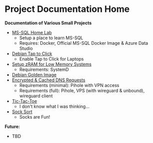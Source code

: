 # Project Documentation Home  
**Documentation of Various Small Projects**  
  
* [MS-SQL Home Lab](https://github.com/Fox682/Projects/blob/master/MS-SQL%20Home%20Lab.md)
  * Setup a place to learn MS-SQL
  * Requires: Docker, Official MS-SQL Docker Image & Azure Data Studio  
* [Debian Tap to Click](https://github.com/Fox682/Projects/blob/master/DebianTTC.md)
  * Enable Tap to Click for Laptops
* [Setup zRAM for Low Memory Systems](https://github.com/Fox682/Projects/blob/master/zRAM%20Setup.md)
  * Requirements: SystemD  
* [Debian Golden Image](https://github.com/Fox682/Projects/blob/master/Debian_Golden.md)
* [Encrypted & Cached DNS Requests](https://github.com/Fox682/Projects/blob/master/E%26C%20DNS.md)
  * Requirements (minimal): Pihole with VPN access
  * Requirements (full): Pihole, VPS (with wireguard & unbound), wireguard client
* [Tic-Tac-Toe](https://github.com/Fox682/Projects/blob/master/Tictactoe.md)
  * I don't know what I was thinking...
* [Sock Sort](https://github.com/Fox682/Projects/blob/master/Sock%20Sort.md)
  * Socks are Fun!

**Future:**  
- TBD
